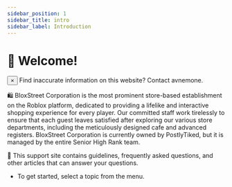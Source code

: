 ```yaml
---
sidebar_position: 1
sidebar_title: intro
sidebar_label: Introduction
---
```


# 👋 Welcome!

<div class="alert alert--primary" role="alert">
  <button aria-label="Close" class="clean-btn close" type="button">
    <span aria-hidden="true">&times;</span>
  </button>
  Find inaccurate information on this website? Contact avnemone.
</div>

🛍️ BloxStreet Corporation is the most prominent store-based establishment on the Roblox platform, dedicated to providing a lifelike and interactive shopping experience for every player. Our committed staff work tirelessly to ensure that each guest leaves satisfied after exploring our various store departments, including the meticulously designed cafe and advanced registers. BloxStreet Corporation is currently owned by PostlyTiked, but it is managed by the entire Senior High Rank team.

🔎 This support site contains guidelines, frequently asked questions, and other articles that can answer your questions.
- To get started, select a topic from the menu.
